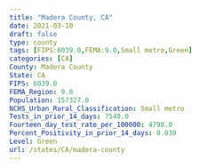 ```yaml
---
title: "Madera County, CA"
date: 2021-03-10
draft: false
type: county
tags: [FIPS:6039.0,FEMA:9.0,Small metro,Green]
categories: [CA]
County: Madera County
State: CA
FIPS: 6039.0
FEMA_Region: 9.0
Population: 157327.0
NCHS_Urban_Rural_Classification: Small metro
Tests_in_prior_14_days: 7549.0
Fourteen_day_test_rate_per_100000: 4798.0
Percent_Positivity_in_prior_14_days: 0.039
Level: Green
url: /states/CA/madera-county
---
```



